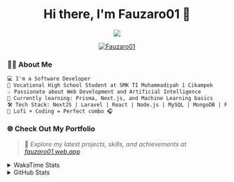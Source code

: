 <h1 align="center">Hi there, I'm Fauzaro01 👋</h1>

<p align="center">
  <img src="https://readme-typing-svg.herokuapp.com?font=Fira+Code&size=22&pause=1000&center=true&vCenter=true&width=460&lines=Full+Stack+Web+Developer;Self-Taught+Programmer;Always+Learning+New+Things;Love+to+Build+Cool+Stuff+😎" />
</p>

<p align="center">
  <a href="https://github.com/Fauzaro01">
    <img src="https://komarev.com/ghpvc/?username=Fauzaro01&label=Profile+views&color=blue&style=flat" alt="Fauzaro01" />
  </a>
</p>

### 👨‍💻 About Me

```txt
💻 I'm a Software Developer
🏫 Vocational High School Student at SMK TI Muhammadiyah 1 Cikampek
💡 Passionate about Web Development and Artificial Intelligence
🌱 Currently learning: Prisma, Next.js, and Machine Learning basics
🛠️ Tech Stack: NextJS | Laravel | React | Node.js | MySQL | MongoDB | PrismaJS
🎵 Lofi + Coding = Perfect combo 🎧
```


### 🌐 Check Out My Portfolio

> 📎 *Explore my latest projects, skills, and achievements at [fauzaro01.web.app](https://fauzaro01.web.app)*


<details>
  <summary>
     WakaTime Stats
  </summary>
  <br>
  
  <!--START_SECTION:waka-->

```txt
From: 10 September 2021 - To: 27 October 2025

Total Time: 998 hrs

JavaScript          323 hrs 51 mins ████████░░░░░░░░░░░░░░░░░   32.45 %
PHP                 181 hrs 53 mins ████▓░░░░░░░░░░░░░░░░░░░░   18.22 %
HTML                110 hrs 40 mins ██▓░░░░░░░░░░░░░░░░░░░░░░   11.09 %
Blade Template      86 hrs 51 mins  ██▒░░░░░░░░░░░░░░░░░░░░░░   08.70 %
EJS                 70 hrs 29 mins  █▓░░░░░░░░░░░░░░░░░░░░░░░   07.06 %
Java                46 hrs 8 mins   █░░░░░░░░░░░░░░░░░░░░░░░░   04.62 %
CSS                 37 hrs 55 mins  █░░░░░░░░░░░░░░░░░░░░░░░░   03.80 %
JSON                36 hrs 13 mins  █░░░░░░░░░░░░░░░░░░░░░░░░   03.63 %
TypeScript          21 hrs 39 mins  ▓░░░░░░░░░░░░░░░░░░░░░░░░   02.17 %
Python              13 hrs 52 mins  ▒░░░░░░░░░░░░░░░░░░░░░░░░   01.39 %
```

<!--END_SECTION:waka-->
</details>
<details>
  <summary>
    GitHub Stats
  </summary>
  <br>
  <div align="center">
    <img src="https://github-readme-stats.vercel.app/api?username=Fauzaro01&show_icons=true&theme=algolia" alt="Fauzaro01's GitHub Stats" style="margin: 20px;" />
    <img src="https://github-readme-streak-stats.herokuapp.com/?user=Fauzaro01&theme=algolia" alt="Fauzaro01's GitHub Streak" style="margin: 20px;" />
  </div>

  <div align="center">
    <img src="https://github-readme-stats.vercel.app/api?username=Fauzaro01&show_icons=true&locale=en&count_private=true&hide_rank=true&custom_title=My%20GitHub%20Stats&disable_animations=true&theme=algolia" alt="Fauzaro01's Stars" style="margin: 20px;" />
    <img src="https://github-readme-stats.vercel.app/api/top-langs/?username=Fauzaro01&langs_count=8&theme=algolia&layout=compact" alt="Top Languages" style="margin: 20px;" />
  </div>
</details>
